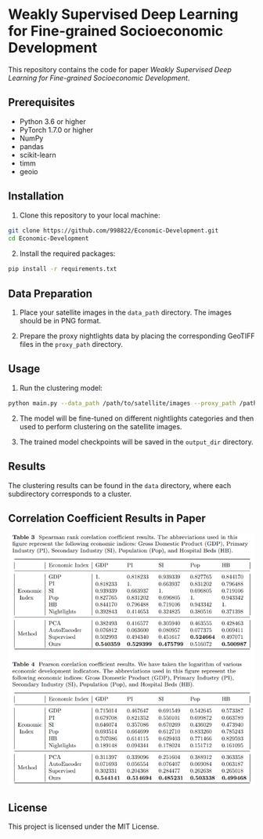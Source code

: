 # Weakly Supervised Deep Learning for Fine-grained Socioeconomic Development

This repository contains the code for paper *Weakly Supervised Deep Learning for Fine-grained Socioeconomic Development*.

## Prerequisites

- Python 3.6 or higher
- PyTorch 1.7.0 or higher
- NumPy
- pandas
- scikit-learn
- timm
- geoio

## Installation

1. Clone this repository to your local machine:

```bash
git clone https://github.com/998822/Economic-Development.git
cd Economic-Development
```

2. Install the required packages:

```bash
pip install -r requirements.txt
```

## Data Preparation

1. Place your satellite images in the `data_path` directory. The images should be in PNG format.

2. Prepare the proxy nightlights data by placing the corresponding GeoTIFF files in the `proxy_path` directory.

## Usage

1. Run the clustering model:

```bash
python main.py --data_path /path/to/satellite/images --proxy_path /path/to/nightlights/proxy --output_dir /path/to/save/checkpoints
```

2. The model will be fine-tuned on different nightlights categories and then used to perform clustering on the satellite images.

3. The trained model checkpoints will be saved in the `output_dir` directory.

## Results

The clustering results can be found in the `data` directory, where each subdirectory corresponds to a cluster.

## Correlation Coefficient Results in Paper

![image-20230727160328048](result.png)

## License

This project is licensed under the MIT License.
